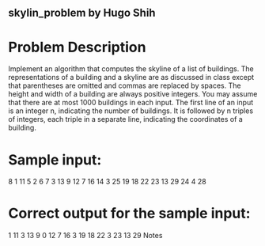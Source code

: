 ## skylin_problem by Hugo Shih
# Problem Description
Implement an algorithm that computes the skyline of a list of buildings. The representations of a building and a skyline are as discussed in class except that parentheses are omitted and commas are replaced by spaces. The height and width of a building are always positive integers.
You may assume that there are at most 1000 buildings in each input. The first line of an input is an integer n, indicating the number of buildings. It is followed by n triples of integers, each triple in a separate line, indicating the coordinates of a building.

# Sample input:
8
1 11 5 
2 6 7
3 13 9 
12 7 16 
14 3 25
19 18 22
23 13 29
24 4 28

# Correct output for the sample input:
1 11 3 13 9 0 12 7 16 3 19 18 22 3 23 13 29
Notes

